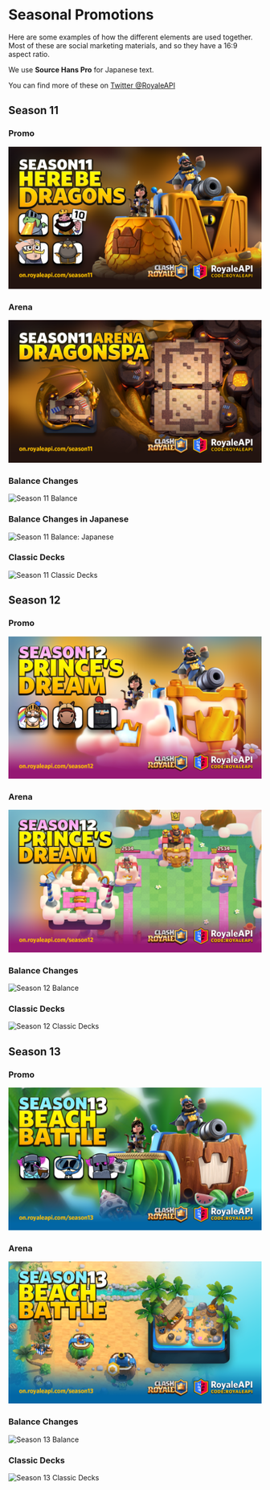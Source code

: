 # Seasonal Promotions

Here are some examples of how the different elements are used together. Most of these are social marketing materials, and so they have a 16:9 aspect ratio.

We use **Source Hans Pro** for Japanese text.

You can find more of these on [Twitter @RoyaleAPI](https://twitter.com/RoyaleAPI)

## Season 11

### Promo

![Season 11 Promo](/example/s11-promo.png)

### Arena

![Season 11 Arena](/example/s11-arena.png)

### Balance Changes

![Season 11 Balance](/example/s11-balance.png)

### Balance Changes in Japanese

![Season 11 Balance: Japanese](/example/s11-balance-ja.png)

### Classic Decks

![Season 11 Classic Decks](/example/s11-cd.png)


## Season 12

### Promo

![Season 12 Promo](/example/s12-promo.png)

### Arena

![Season 12 Arena](/example/s12-arena.png)

### Balance Changes

![Season 12 Balance](/example/s12-balance.png)

### Classic Decks

![Season 12 Classic Decks](/example/s12-cd.png)

## Season 13

### Promo

![Season 13 Promo](/example/s13-promo.png)

### Arena

![Season 13 Arena](/example/s13-arena.png)

### Balance Changes

![Season 13 Balance](/example/s13-balance.png)

### Classic Decks

![Season 13 Classic Decks](/example/s13-cd.png)